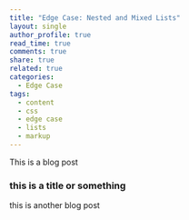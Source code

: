 ```yaml
---
title: "Edge Case: Nested and Mixed Lists"
layout: single
author_profile: true
read_time: true
comments: true
share: true
related: true
categories:
  - Edge Case
tags:
  - content
  - css
  - edge case
  - lists
  - markup
---
```


This is a blog post

### this is a title or something

this is another blog post
